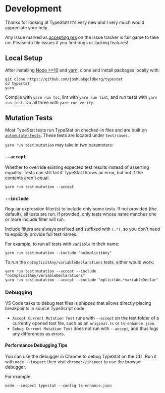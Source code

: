 # Development

Thanks for looking at TypeStat!
It's very new and I very much would appreciate your help.

Any issue marked as [accepting prs](https://github.com/JoshuaKGoldberg/TypeStat/issues?q=is%3Aissue+is%3Aopen+label%3A%22status%3A+accepting+prs%22+) on the issue tracker is fair game to take on.
Please do file issues if you find bugs or lacking features!

## Local Setup

After installing [Node >=10](https://nodejs.org/en/download) and [yarn](https://yarnpkg.com), clone and install packages locally with:

```shell
git clone https://github.com/joshuakgoldberg/typestat
cd typestat
yarn
```

Compile with `yarn run tsc`, lint with `yarn run lint`, and run tests with `yarn run test`.
Do all three with `yarn run verify`.

## Mutation Tests

Most TypeStat tests run TypeStat on checked-in files and are built on [`automutate-tests`](https://github.com/automutate/automutate-tests).
These tests are located under `test/cases`.

`yarn run test:mutation` may take in two parameters:

### `--accept`

Whether to override existing expected test results instead of asserting equality.
Tests can still fail if TypeStat throws an error, but not if the contents aren't equal.

```shell
yarn run test:mutation --accept
```

### `--include`

Regular expression filter(s) to include only some tests.
If not provided (the default), all tests are run.
If provided, only tests whose name matches one or more include filter will run.

Include filters are always prefixed and suffixed with `(.*)`, so you don't need to explicitly provide full test names.

For example, to run all tests with `variable` in their name:

```shell
yarn run test:mutation --include "noImplicitAny"
```

To run the `noImplicitAny/variableDeclarations` tests, either would work:

<!-- spellchecker:disable -->

```shell
yarn run test:mutation --accept --include "noImplicitAny/variableDeclarations"
yarn run test:mutation --accept --include "mplicitAn.*variableDeclar"
```

<!-- spellchecker:enable -->

### Debugging

VS Code tasks to debug test files is shipped that allows directly placing breakpoints in source TypeScript code.

- `Accept Current Mutation Test` runs with `--accept` on the test folder of a currently opened test file, such as an `original.ts` or `ts-enhance.json`.
- `Debug Current Mutation Test` does not run with `--accept`, and thus logs any differences as errors.

#### Performance Debugging Tips

You can use the debugger in Chrome to debug TypeStat on the CLI.
Run it with `node --inspect` then visit `chrome://inspect` to use the browser debugger.

For example:

```shell
node --inspect typestat --config ts-enhance.json
```
